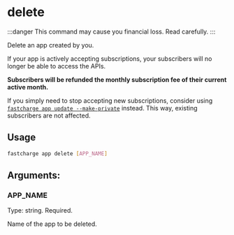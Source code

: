 # delete

:::danger
This command may cause you financial loss. Read carefully.
:::

Delete an app created by you.

If your app is actively accepting subscriptions, your subscribers will no longer
be able to access the APIs. 

**Subscribers will be refunded the monthly subscription fee of their current
active month.**

If you simply need to stop accepting new subscriptions, consider using
[`fastcharge app update --make-private`](./update) instead. This way, existing
subscribers are not affected.

## Usage

```bash
fastcharge app delete [APP_NAME]
```


## Arguments:

### APP_NAME

Type: string. Required.

Name of the app to be deleted.
